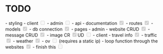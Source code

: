 <h1>TODO</h1>
<!-- this file is a combination of html and md syntax due to -[ ] not working as a checkbox-->
 - styling
    - client <input type="checkbox" disabled>
    - admin  <input type="checkbox" disabled>
 - api
    - documentation <input type="checkbox" checked disabled>
    - routes <input type="checkbox" checked disabled>
    - models <input type="checkbox" checked disabled>
    - db connection <input type="checkbox" checked disabled>
 - pages
    - admin
        - website CRUD <input type="checkbox" checked disabled>
        - message CRUD <input type="checkbox" checked disabled>
        - image CR <input type="checkbox" checked disabled>UD <input type="checkbox" disabled>
    - client
        - travel info <input type="checkbox" checked disabled>
            - traffic <input type="checkbox" checked disabled>
            - weather <input type="checkbox" checked disabled>
            - ov <input type="checkbox" disabled> (requires a static ip)
        - loop function through the websites <input type="checkbox" checked disabled>
 - finish this <input type="checkbox" disabled>